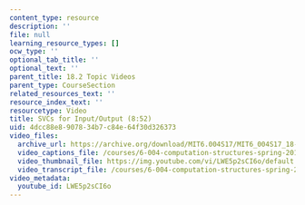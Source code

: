 ```yaml
---
content_type: resource
description: ''
file: null
learning_resource_types: []
ocw_type: ''
optional_tab_title: ''
optional_text: ''
parent_title: 18.2 Topic Videos
parent_type: CourseSection
related_resources_text: ''
resource_index_text: ''
resourcetype: Video
title: SVCs for Input/Output (8:52)
uid: 4dcc88e8-9078-34b7-c84e-64f30d326373
video_files:
  archive_url: https://archive.org/download/MIT6.004S17/MIT6_004S17_18-02-02_300k.mp4
  video_captions_file: /courses/6-004-computation-structures-spring-2017/82de5fb2c1e351149c2b4346f5b18f4d_LWE5p2sCI6o.vtt
  video_thumbnail_file: https://img.youtube.com/vi/LWE5p2sCI6o/default.jpg
  video_transcript_file: /courses/6-004-computation-structures-spring-2017/6893772f02f39ae59409fa62d18e32b7_LWE5p2sCI6o.pdf
video_metadata:
  youtube_id: LWE5p2sCI6o
---
```

